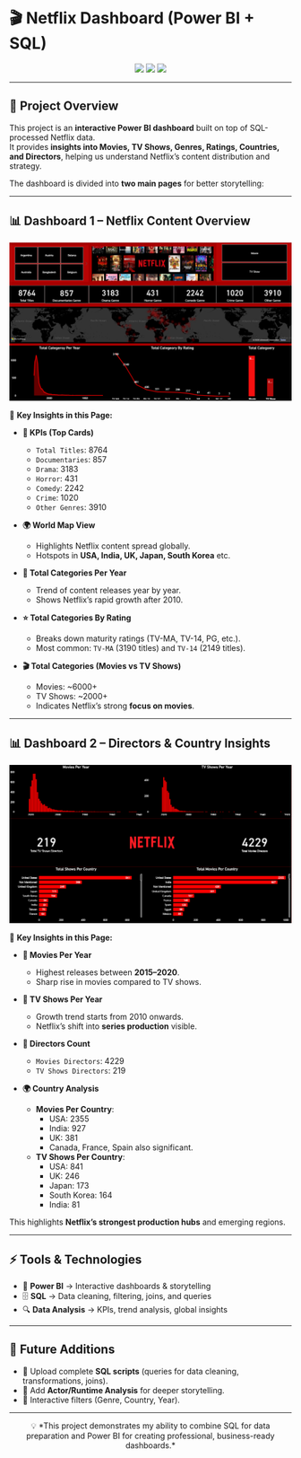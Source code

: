 # 🎬 Netflix Dashboard (Power BI + SQL)

<p align="center">
  <img src="https://img.shields.io/badge/Tool-Power%20BI-yellow?style=for-the-badge&logo=Power%20BI" />
  <img src="https://img.shields.io/badge/Database-SQL-blue?style=for-the-badge&logo=MySQL" />
  <img src="https://img.shields.io/badge/Domain-Data%20Analysis-red?style=for-the-badge&logo=Netflix" />
</p>

---

## 🖤 Project Overview  
This project is an **interactive Power BI dashboard** built on top of SQL-processed Netflix data.  
It provides **insights into Movies, TV Shows, Genres, Ratings, Countries, and Directors**, helping us understand Netflix’s content distribution and strategy.  

The dashboard is divided into **two main pages** for better storytelling:

---

## 📊 Dashboard 1 – Netflix Content Overview  

![Netflix Dashboard](Dashboards.png)

🔎 **Key Insights in this Page:**  
- **📌 KPIs (Top Cards)**  
  - `Total Titles`: 8764  
  - `Documentaries`: 857  
  - `Drama`: 3183  
  - `Horror`: 431  
  - `Comedy`: 2242  
  - `Crime`: 1020  
  - `Other Genres`: 3910  

- **🌍 World Map View**  
  - Highlights Netflix content spread globally.  
  - Hotspots in **USA, India, UK, Japan, South Korea** etc.  

- **📅 Total Categories Per Year**  
  - Trend of content releases year by year.  
  - Shows Netflix’s rapid growth after 2010.  

- **⭐ Total Categories By Rating**  
  - Breaks down maturity ratings (TV-MA, TV-14, PG, etc.).  
  - Most common: `TV-MA` (3190 titles) and `TV-14` (2149 titles).  

- **🎬 Total Categories (Movies vs TV Shows)**  
  - Movies: ~6000+  
  - TV Shows: ~2000+  
  - Indicates Netflix’s strong **focus on movies**.  

---

## 📊 Dashboard 2 – Directors & Country Insights  

![Netflix Dashboard](Dashboards2.png)

🔎 **Key Insights in this Page:**  
- **📅 Movies Per Year**  
  - Highest releases between **2015–2020**.  
  - Sharp rise in movies compared to TV shows.  

- **📅 TV Shows Per Year**  
  - Growth trend starts from 2010 onwards.  
  - Netflix’s shift into **series production** visible.  

- **🎥 Directors Count**  
  - `Movies Directors`: 4229  
  - `TV Shows Directors`: 219  

- **🌍 Country Analysis**  
  - **Movies Per Country**:  
    - USA: 2355  
    - India: 927  
    - UK: 381  
    - Canada, France, Spain also significant.  
  - **TV Shows Per Country**:  
    - USA: 841  
    - UK: 246  
    - Japan: 173  
    - South Korea: 164  
    - India: 81  

This highlights **Netflix’s strongest production hubs** and emerging regions.  

---

## ⚡ Tools & Technologies  
- 🎨 **Power BI** → Interactive dashboards & storytelling  
- 🗄️ **SQL** → Data cleaning, filtering, joins, and queries  
- 🔍 **Data Analysis** → KPIs, trend analysis, global insights  

---

## 🚀 Future Additions  
- 📌 Upload complete **SQL scripts** (queries for data cleaning, transformations, joins).  
- 📌 Add **Actor/Runtime Analysis** for deeper storytelling.  
- 📌 Interactive filters (Genre, Country, Year).  

---

<p align="center">
  💡 *This project demonstrates my ability to combine SQL for data preparation and Power BI for creating professional, business-ready dashboards.*  
</p>
